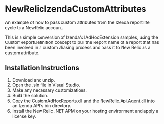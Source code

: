 # NewRelicIzendaCustomAttributes
An example of how to pass custom attributes from the Izenda report life cycle to a NewRelic account.

This is a simple conversion of Izenda's IAdHocExtension samples, using the CustomReportDefinition concept to pull the Report
name of a report that has been involved in a custom aliasing process and pass it to New Relic as a custom attribute.

## Installation Instructions
1. Download and unzip.
2. Open the .sln file in Visual Studio.
3. Make any necessary customizations.
4. Build the solution.
5. Copy the CustomAdHocReports.dll and the NewRelic.Api.Agent.dll into an Izenda API's bin directory.
6. Install the New Relic .NET APM on your hosting environment and apply a license key.
